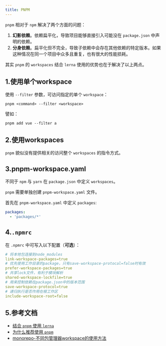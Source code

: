 ```yaml
---
title: PNPM
---
```


`pnpm` 相对于 `npm` 解决了两个方面的问题：

1. **幻影依赖**。依赖扁平化，导致项目能够直接引入可能没在 `package.json` 中声明的依赖。
2. **分身依赖**。扁平化但不完全，导致子依赖中会存在其他依赖的特定版本。如果这种情况在同一个项目中众多且重复，也有很大的性能损耗。

其实 `pnpm` 的 `workspaces` 结合 `lerna` 使用的优势也在于解决了以上两点。

## 1.使用单个workspace

使用 `--filter` 参数，可访问指定的单个 `workspace`：

```shell
pnpm <command> --filter <workspace>
```

譬如：

```shell
pnpm add vue --filter a
```

## 2.使用workspaces

`pnpm` 貌似没有提供相关的访问整个 `workspaces` 的指令方式。

## 3.pnpm-workspace.yaml

不同于 `npm` 与 `yarn` 在 `package.json` 中定义 `workspaces`。

`pnpm` 需要单独创建 `pnpm-workspace.yaml` 文件。

首先在 `pnpm-workspace.yaml` 中定义 `packages`:

```yaml
packages:
  - 'packages/*'
```

## 4.`.npmrc`

在 `.npmrc` 中可写入以下配置（**可选**）：

```yaml
# 将本地包连接到node_modules
link-workspace-packages=true
# 优先使用工作目录的package，只有save-workspace-protocal=false时有效
prefer-workspace-packages=true
# 共享lock文件，有利于模块解析
shared-workspace-lockfile=true
# 用来控制依赖在package.json中的版本范围
save-workspace-protocol=true
# 递归执行是否作用在根工作区
include-workspace-root=false
```

## 5.参考文档

- [结合 `pnpm` 使用 `lerna`](https://lerna.js.org/docs/recipes/using-pnpm-with-lerna)
- [为什么推荐使用 `pnpm`](https://zhuanlan.zhihu.com/p/419399115)
- [monorepo-不同包管理器workspace的使用方法](https://auu.zone/post/workspace)
